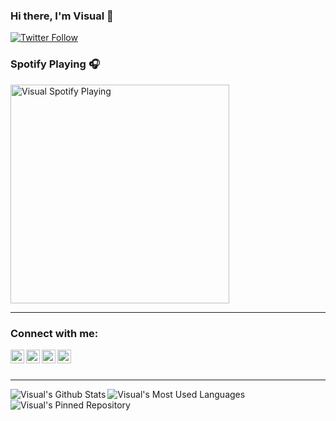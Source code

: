 ### Hi there, I'm Visual 👋

[![Twitter Follow](https://img.shields.io/twitter/follow/VisualH4X?color=1DA1F2&logo=twitter&style=for-the-badge)](https://twitter.com/intent/follow?original_referer=https%3A%2F%2Fgithub.com%2FVisaulH4X&screen_name=VisualH4X)

### Spotify Playing 🎧
[<img src="https://now-playing-codestackr.vercel.app/api/spotify-playing" alt="Visual Spotify Playing" width="350" />](https://open.spotify.com/user/uh2g31u770zovxnx7gxyz7ggu)

---

### Connect with me:

[<img align="left" alt="Visual | Discord" width="22px" src="https://cdn.jsdelivr.net/npm/simple-icons@3.8.0/icons/discord.svg" />][discord]
[<img align="left" alt="Visual | Twitter" width="22px" src="https://cdn.jsdelivr.net/npm/simple-icons@v3/icons/twitter.svg" />][twitter]
[<img align="left" alt="Visual | YouTube" width="22px" src="https://cdn.jsdelivr.net/npm/simple-icons@v3/icons/youtube.svg" />][youtube]
[<img align="left" alt="Visual | LinkedIn" width="22px" src="https://cdn.jsdelivr.net/npm/simple-icons@3.8.0/icons/steam.svg" />][steam]

<br />
<br />

---

  <img align="left" alt="Visual's Github Stats" src="https://github-readme-stats.codestackr.vercel.app/api?username=VisualH4X&show_icons=true&hide_border=true" />

  <img align="left" alt="Visual's Most Used Languages" src="https://github-readme-stats.codestackr.vercel.app/api/top-langs?username=VisualH4X" />

  <img align="left" alt="Visual's Pinned Repository" src="https://github-readme-stats.codestackr.vercel.app/api/pin?username=VisualH4X&repo=nitrosniper" />

[twitter]: https://twitter.com/VisualH4X
[discord]: https://discord.gg/DhDxz9E
[steam]: https://steamcommunity.com/id/VisualH4X/
[youtube]: https://www.youtube.com/channel/UCjV7qqIdYDHCVlD5xoCqxsA?sub_confirmation=1
